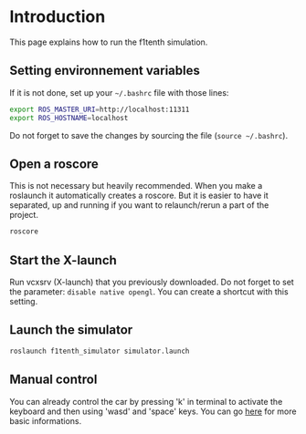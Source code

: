 # Introduction

This page explains how to run the f1tenth simulation.

## Setting environnement variables

If it is not done, set up your `~/.bashrc` file with those lines:
```sh
export ROS_MASTER_URI=http://localhost:11311
export ROS_HOSTNAME=localhost
```

Do not forget to save the changes by sourcing the file (`source ~/.bashrc`).

## Open a roscore

This is not necessary but heavily recommended. When you make a roslaunch it automatically creates a roscore. But it is easier to have it separated, up and running if you want to relaunch/rerun a part of the project.

```sh
roscore
```

## Start the X-launch

Run vcxsrv (X-launch) that you previously downloaded. Do not forget to set the parameter: `disable native opengl`. You can create a shortcut with this setting.

## Launch the simulator

```sh
roslaunch f1tenth_simulator simulator.launch 
```

## Manual control

You can already control the car by pressing 'k' in terminal to activate the keyboard and then using 'wasd' and 'space' keys. You can go [here](https://f1tenth.readthedocs.io/en/stable/going_forward/simulator/sim_use.html) for more basic informations.